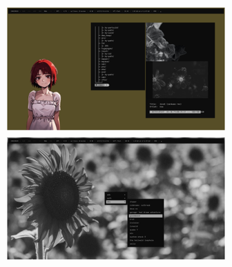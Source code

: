 <p align="center">
  <img src="https://github.com/mehefin/graiguenamanagh/blob/master/papers/first.screenshot.png">
</p>
<p align="center">
  <img src="https://github.com/mehefin/graiguenamanagh/blob/master/papers/second.screenshot.png">
</p>
